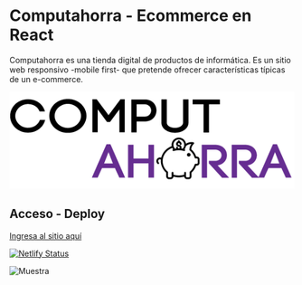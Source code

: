# Computahorra - Ecommerce en React

Computahorra es una tienda digital de productos de informática. Es un sitio web responsivo -mobile first- que pretende ofrecer características típicas de un e-commerce.

![Logo de Computahorra](https://raw.githubusercontent.com/selienyorbandi/computahorra/main/src/assets/img/brandLogo.png)

## Acceso - Deploy

[Ingresa al sitio aquí](https://computahorra.netlify.app/)

[![Netlify Status](https://api.netlify.com/api/v1/badges/c9b66c7e-af3e-4903-83f6-eaeedc784846/deploy-status)](https://computahorra.netlify.app/)

![Muestra](https://i.postimg.cc/fTgYxqyF/computahorra.gif)
